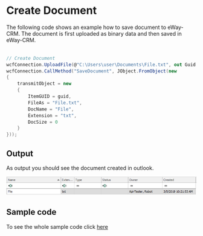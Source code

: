 # Create Document
The following code shows an example how to save document to eWay-CRM. The document is first uploaded as binary data and then saved in eWay-CRM.
```c#

// Create Document
wcfConnection.UploadFile(@"C:\Users\user\Documents\File.txt", out Guid guid);
wcfConnection.CallMethod("SaveDocument", JObject.FromObject(new
{
    transmitObject = new
    {
        ItemGUID = guid,
        FileAs = "File.txt",
        DocName = "File",
        Extension = "txt",
        DocSize = 0
    }
}));

```

## Output

As output you should see the document created in outlook.

![example output](Images/sample_output_document.PNG)


## Sample code

To see the whole sample code click  [here](Program.cs)